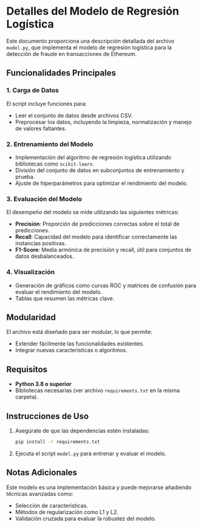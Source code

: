 # Detalles del Modelo de Regresión Logística

Este documento proporciona una descripción detallada del archivo `model.py`, que implementa el modelo de regresión logística para la detección de fraude en transacciones de Ethereum.

## Funcionalidades Principales

### 1. Carga de Datos
El script incluye funciones para:
- Leer el conjunto de datos desde archivos CSV.
- Preprocesar los datos, incluyendo la limpieza, normalización y manejo de valores faltantes.

### 2. Entrenamiento del Modelo
- Implementación del algoritmo de regresión logística utilizando bibliotecas como `scikit-learn`.
- División del conjunto de datos en subconjuntos de entrenamiento y prueba.
- Ajuste de hiperparámetros para optimizar el rendimiento del modelo.

### 3. Evaluación del Modelo
El desempeño del modelo se mide utilizando las siguientes métricas:
- **Precisión**: Proporción de predicciones correctas sobre el total de predicciones.
- **Recall**: Capacidad del modelo para identificar correctamente las instancias positivas.
- **F1-Score**: Media armónica de precisión y recall, útil para conjuntos de datos desbalanceados.

### 4. Visualización
- Generación de gráficos como curvas ROC y matrices de confusión para evaluar el rendimiento del modelo.
- Tablas que resumen las métricas clave.

## Modularidad
El archivo está diseñado para ser modular, lo que permite:
- Extender fácilmente las funcionalidades existentes.
- Integrar nuevas características o algoritmos.

## Requisitos
- **Python 3.8 o superior**
- Bibliotecas necesarias (ver archivo `requirements.txt` en la misma carpeta).

## Instrucciones de Uso
1. Asegúrate de que las dependencias estén instaladas:
   ```bash
   pip install -r requirements.txt
   ```
2. Ejecuta el script `model.py` para entrenar y evaluar el modelo.

## Notas Adicionales
Este modelo es una implementación básica y puede mejorarse añadiendo técnicas avanzadas como:
- Selección de características.
- Métodos de regularización como L1 y L2.
- Validación cruzada para evaluar la robustez del modelo.